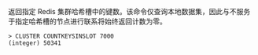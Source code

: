 返回指定 Redis 集群哈希槽中的键数。该命令仅查询本地数据集，因此与不服务于指定哈希槽的节点进行联系将始终返回计数为零。

```
> CLUSTER COUNTKEYSINSLOT 7000
(integer) 50341
```
